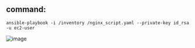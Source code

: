 <h2>command:</h2> <pre><code>ansible-playbook -i /inventory /nginx_script.yaml --private-key id_rsa -u ec2-user</code></pre>

![image](https://github.com/uditsah098/Ansible_projs/assets/133565971/7fe4849b-5eb7-468d-bda5-da708ae7d96f)
